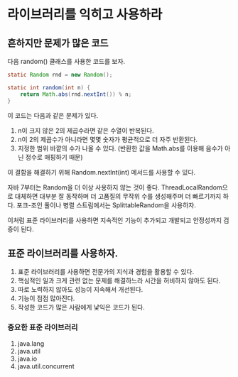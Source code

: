 # 라이브러리를 익히고 사용하라

## 흔하지만 문제가 많은 코드
다음 random() 클래스를 사용한 코드를 보자.
~~~java
static Random rnd = new Random();

static int random(int n) {
    return Math.abs(rnd.nextInt()) % n;    
}
~~~

이 코드는 다음과 같은 문제가 있다. 
1. n이 크지 않은 2의 제곱수라면 같은 수열이 반복된다.
2. n이 2의 제곱수가 아니라면 몇몇 숫자가 평균적으로 더 자주 반환된다.
3. 지정한 범위 바깥의 수가 나올 수 있다. (반환한 값을 Math.abs를 이용해 음수가 아닌 정수로 매핑하기 때문)

이 결함을 해결하기 위해 Random.nextInt(int) 메서드를 사용할 수 있다. 

자바 7부터는 Random을 더 이상 사용하지 않는 것이 좋다. ThreadLocalRandom으로 대체하면 대부분 잘 동작하며 더 고품질의 무작위 수를 생성해주며 더 빠르기까지 하다.
포크-조인 풀이나 병렬 스트림에서는 SplittableRandom을 사용하자.

이처럼 표준 라이브러리를 사용하면 지속적인 기능이 추가되고 개발되고 안정성까지 검증이 된다. 

## 표준 라이브러리를 사용하자.
1. 표준 라이브러리를 사용하면 전문가의 지식과 경험을 활용할 수 있다.
2. 핵심적인 일과 크게 관련 없는 문제를 해결하느라 시간을 허비하지 않아도 된다.
3. 따로 노력하지 않아도 성능이 지속해서 개선된다. 
4. 기능이 점점 많아진다. 
5. 작성한 코드가 많은 사람에게 낯익은 코드가 된다.

### 중요한 표준 라이브러리
1. java.lang
2. java.util
3. java.io
4. java.util.concurrent
